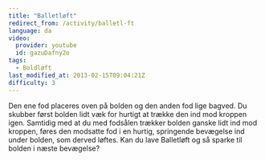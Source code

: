 ```yaml
---
title: "Balletløft"
redirect_from: /activity/balletl-ft
language: da
video:
  provider: youtube
  id: gazuDafny2o
tags:
  - Boldløft
last_modified_at: 2013-02-15T09:04:21Z
difficulty: 3
---
```


Den ene fod placeres oven på bolden og den anden fod lige bagved. Du
skubber først bolden lidt væk for hurtigt at trække den ind mod kroppen
igen. Samtidig med at du med fodsålen trækker bolden ganske lidt ind
mod kroppen, føres den modsatte fod i en hurtig, springende bevægelse
ind under bolden, som derved løftes. Kan du lave Balletløft og så sparke til
bolden i næste bevægelse?
